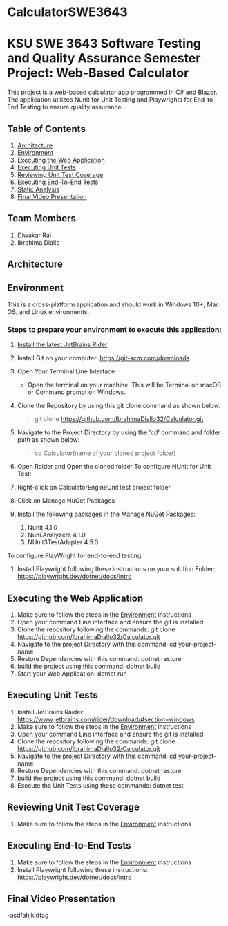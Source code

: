 # CalculatorSWE3643

# KSU SWE 3643 Software Testing and Quality Assurance Semester Project: Web-Based Calculator
This project is a web-based calculator app programmed in C# and Blazor. The application utilizes Nunit for Unit Testing and Playwrights for End-to-End Testing to ensure quality assurance. 

## Table of Contents
1. [Architecture](#Architecture)
2. [Environment](#environment)
3. [Executing the Web Application](#executing-the-web-application)
4. [Executing Unit Tests](#executing-unit-tests)
5. [Reviewing Unit Test Coverage](#reviewing-unit-test-coverage)
6. [Executing End-To-End Tests](#Executing-End-To-End-Tests)
7. [Static Analysis](#static-analysis)
8. [Final Video Presentation](#Final-Video-Presentation)
   
## Team Members
1. Diwakar Rai
2. Ibrahima Diallo

## Architecture 

## Environment
This is a cross-platform application and should work in Windows 10+, Mac OS, and Linux environments. 
### Steps to prepare your environment to execute this application: 
1. [Install the latest JetBrains Rider](#https://www.jetbrains.com/rider/download/#section=windows)
2. Install Git on your computer: https://git-scm.com/downloads
3. Open Your Terminal Line Interface
   - Open the terminal on your machine. This will be Terminal on macOS or Command prompt on Windows.
4. Clone the Repository by using this git clone command as shown below:
   > git clone https://github.com/IbrahimaDiallo32/Calculator.git
5. Navigate to the Project Directory by using the 'cd' command and folder path as shown below:
   > cd Calculator(name of your cloned project folder)
   
6. Open Raider and Open the cloned folder
To configure NUnit for Unit Test:
1.  Right-click on CalculatorEngineUnitTest project folder
2.  Click on Manage NuGet Packages
3. Install the following packages in the Manage NuGet Packages:
   1. Nunit 4.1.0
   2. Nuni.Analyzers 4.1.0
   3. NUnit3TestAdapter 4.5.0

To configure PlayWright for end-to-end testing: 
1. Install Playwright following these instructions on your solution Folder: https://playwright.dev/dotnet/docs/intro
   

## Executing the Web Application 
1. Make sure to follow the steps in the [Environment](#environment) instructions
2. Open your command Line interface and ensure the git is installed
3. Clone the repository following the commands: git clone https://github.com/IbrahimaDiallo32/Calculator.git
4. Navigate to the project Directory with this command: cd your-project-name
5. Restore Dependencies with this command: dotnet restore
6. build the project using this command: dotnet build
7. Start your Web Application: dotnet run 
   

## Executing Unit Tests
1. Install JetBrains Raider: https://www.jetbrains.com/rider/download/#section=windows 
2. Make sure to follow the steps in the [Environment](#environment) instructions
3. Open your command Line interface and ensure the git is installed
3. Clone the repository following the commands: git clone https://github.com/IbrahimaDiallo32/Calculator.git
4. Navigate to the project Directory with this command: cd your-project-name
5. Restore Dependencies with this command: dotnet restore
6. build the project using this command: dotnet build
7. Execute the Unit Tests using these commands: dotnet test


## Reviewing Unit Test Coverage
1.  Make sure to follow the steps in the [Environment](#environment) instructions

## Executing End-to-End Tests
1.  Make sure to follow the steps in the [Environment](#environment) instructions
2.  Install Playwright following these instructions: https://playwright.dev/dotnet/docs/intro
## Final Video Presentation
-asdfahjkldfag

